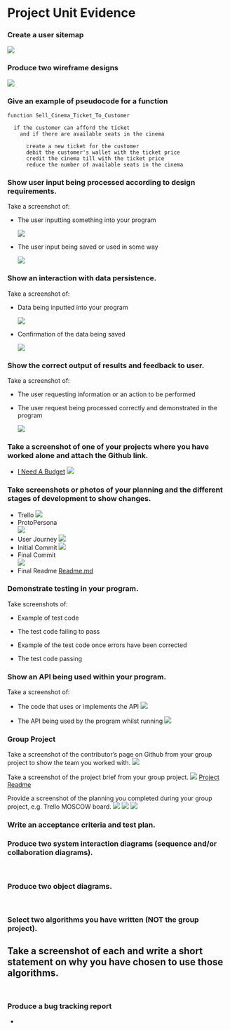 # Project Unit Evidence

### Create a user sitemap
  ![](../screenshots/user_site_map.png)

### Produce two wireframe designs
  ![](../screenshots/wire_frame_mock_ups.png)

### Give an example of pseudocode for a function

```
function Sell_Cinema_Ticket_To_Customer

  if the customer can afford the ticket
    and if there are available seats in the cinema

      create a new ticket for the customer
      debit the customer's wallet with the ticket price
      credit the cinema till with the ticket price
      reduce the number of available seats in the cinema

```



### Show user input being processed according to design requirements.
Take a screenshot of:
- The user inputting something into your program

  ![](../screenshots/input_process_sainsburys_vendor.png)
- The user input being saved or used in some way

  ![](../screenshots/user_input_new_transaction.png)


### Show an interaction with data persistence.
Take a screenshot of:
- Data being inputted into your program

  ![](../screenshots/user_input_new_transaction.png)
- Confirmation of the data being saved

  ![](../screenshots/input_saved.png)


### Show the correct output of results and feedback to user.
Take a screenshot of:
- The user requesting information or an action to be performed
- The user request being processed correctly and demonstrated in the program

  ![](../screenshots/search_for_cash_output.png)



### Take a screenshot of one of your projects where you have worked alone and attach the Github link.
- [I Need A Budget](https://github.com/docljn/i_need_a_budget_in_ruby_sinatra)
  ![](../screenshots/solo_project_github.png)

### Take screenshots or photos of your planning and the different stages of development to show changes.
- Trello
  ![](../screenshots/Trello_INAB.png)
- ProtoPersona  
  ![](../screenshots/planning_proto_persona_nicole.png)
- User Journey
  ![](../screenshots/user_journey.png)
- Initial Commit
  ![](../screenshots/initial_commit.png)
- Final Commit  
  ![](../screenshots/final_commit.png)
- Final Readme
  [Readme.md](https://github.com/docljn/i_need_a_budget_in_ruby_sinatra/blob/master/readme.md)


### Demonstrate testing in your program.
Take screenshots of:

- Example of test code
  ![]()
- The test code failing to pass
  ![]()

- Example of the test code once errors have been corrected
  ![]()

- The test code passing
  ![]()


### Show an API being used within your program.
Take a screenshot of:

- The code that uses or implements the API
  ![](../screenshots/group_api.png)

- The API being used by the program whilst running
  ![](../screenshots/group_api_output.png)


### Group Project
Take a screenshot of the contributor’s page on Github from your group project to show the team you worked with.
  ![](../screenshots/github_group_contrib.png)

Take a screenshot of the project brief from your group project.
  ![](../screenshots/group_project_brief.png)
  [Project Readme](https://github.com/docljn/codeclan_group_project/blob/master/README.md)

Provide a screenshot of the planning you completed during your group project, e.g. Trello MOSCOW board.
  ![](../screenshots/group_proto_personas.png)
  ![](../screenshots/group_user_needs.png)
  ![](../screenshots/group_trello.png)
  ![]()




### Write an acceptance criteria and test plan.


### Produce two system interaction diagrams (sequence and/or collaboration diagrams).
  ![]()
  ![]()


### Produce two object diagrams.
  ![]()
  ![]()


### Select two algorithms you have written (NOT the group project).
Take a screenshot of each and write a short statement on why you have chosen to use those algorithms.
  ![]()
  -

  ![]()
  -

### Produce a bug tracking report
-
